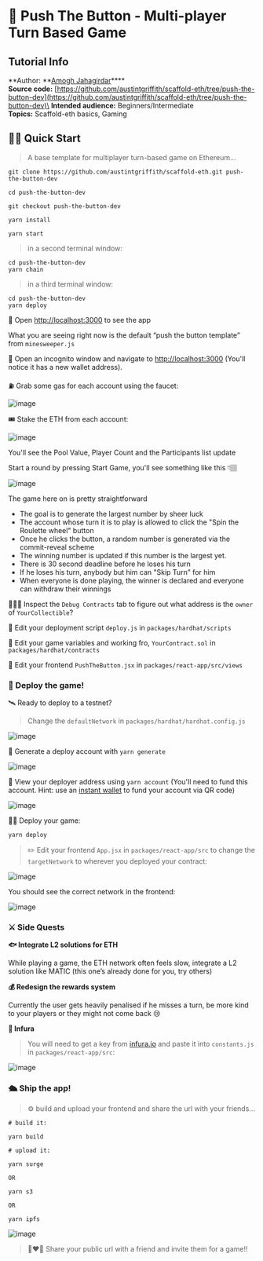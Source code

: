 # 🎲 Push The Button - Multi-player Turn Based Game

## Tutorial Info

**Author: **[Amogh Jahagirdar](https://github.com/0xamogh)****\
**Source code:** [https://github.com/austintgriffith/scaffold-eth/tree/push-the-button-dev](https://github.com/austintgriffith/scaffold-eth/tree/push-the-button-dev)\
**Intended audience:** Beginners/Intermediate\
**Topics:** Scaffold-eth basics, Gaming

## 🏃‍♀️ Quick Start

> A base template for multiplayer turn-based game on Ethereum...

```
git clone https://github.com/austintgriffith/scaffold-eth.git push-the-button-dev

cd push-the-button-dev

git checkout push-the-button-dev
```

```
yarn install
```

```
yarn start
```

> in a second terminal window:

```
cd push-the-button-dev
yarn chain
```

> in a third terminal window:

```
cd push-the-button-dev
yarn deploy
```

📱 Open [http://localhost:3000](http://localhost:3000) to see the app

What you are seeing right now is the default “push the button template” from `minesweeper.js`

👛 Open an incognito window and navigate to [http://localhost:3000](http://localhost:3000) (You'll notice it has a new wallet address).

⛽️ Grab some gas for each account using the faucet:

![image](https://user-images.githubusercontent.com/31567169/110157380-87012b80-7e01-11eb-88a3-4d6652368c87.png)

🎟 Stake the ETH from each account:

![image](https://user-images.githubusercontent.com/31567169/110157434-98e2ce80-7e01-11eb-8b42-b37af72b7766.png)

You'll see the Pool Value, Player Count and the Participants list update

Start a round by pressing Start Game, you'll see something like this 👇🏽

![image](https://user-images.githubusercontent.com/31567169/110158029-52da3a80-7e02-11eb-9132-8108d5f5998f.png)

The game here on is pretty straightforward

* The goal is to generate the largest number by sheer luck
* The account whose turn it is to play is allowed to click the "Spin the Roulette wheel" button
* Once he clicks the button, a random number is generated via the commit-reveal scheme
* The winning number is updated if this number is the largest yet.
* There is 30 second deadline before he loses his turn
* If he loses his turn, anybody but him can "Skip Turn" for him
* When everyone is done playing, the winner is declared and everyone can withdraw their winnings

🕵🏻‍♂️ Inspect the `Debug Contracts` tab to figure out what address is the `owner` of `YourCollectible`?

💼 Edit your deployment script `deploy.js` in `packages/hardhat/scripts`

🔏 Edit your game variables and working fro, `YourContract.sol` in `packages/hardhat/contracts`

📝 Edit your frontend `PushTheButton.jsx` in `packages/react-app/src/views`

### 📡 Deploy the game!

🛰 Ready to deploy to a testnet?

> Change the `defaultNetwork` in `packages/hardhat/hardhat.config.js`

![image](https://user-images.githubusercontent.com/2653167/109538427-4d38c980-7a7d-11eb-878b-b59b6d316014.png)

🔐 Generate a deploy account with `yarn generate`

![image](https://user-images.githubusercontent.com/2653167/109537873-a2c0a680-7a7c-11eb-95de-729dbf3399a3.png)

👛 View your deployer address using `yarn account` (You'll need to fund this account. Hint: use an [instant wallet](https://instantwallet.io) to fund your account via QR code)

![image](https://user-images.githubusercontent.com/2653167/109537339-ff6f9180-7a7b-11eb-85b0-46cd72311d12.png)

👨‍🎤 Deploy your game:

```
yarn deploy
```

> ✏️ Edit your frontend `App.jsx` in `packages/react-app/src` to change the `targetNetwork` to wherever you deployed your contract:

![image](https://user-images.githubusercontent.com/2653167/109539175-3e9ee200-7a7e-11eb-8d26-3b107a276461.png)

You should see the correct network in the frontend:

![image](https://user-images.githubusercontent.com/2653167/109539305-655d1880-7a7e-11eb-9385-c169645dc2b5.png)

### ⚔️ Side Quests

**🐟 Integrate L2 solutions for ETH**

While playing a game, the ETH network often feels slow, integrate a L2 solution like MATIC (this one’s already done for you, try others)

**💰 Redesign the rewards system**

Currently the user gets heavily penalised if he misses a turn, be more kind to your players or they might not come back 😢

**🔶 Infura**

> You will need to get a key from [infura.io](https://infura.io) and paste it into `constants.js` in `packages/react-app/src`:

![image](https://user-images.githubusercontent.com/2653167/109541146-b5d57580-7a80-11eb-9f9e-04ea33f5f45a.png)

### 🛳 Ship the app!

> ⚙️ build and upload your frontend and share the url with your friends...

```
# build it:

yarn build

# upload it:

yarn surge

OR

yarn s3

OR

yarn ipfs
```

![image](https://user-images.githubusercontent.com/2653167/109540985-7575f780-7a80-11eb-9ebd-39079cc2eb55.png)

> 👩‍❤️‍👨 Share your public url with a friend and invite them for a game!!
